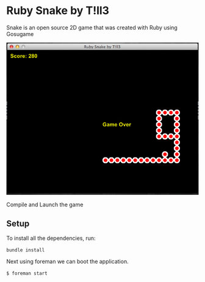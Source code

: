 Ruby Snake by T!ll3
===================

Snake is an open source 2D game that was created with Ruby using Gosugame

[![screen_1](https://github.com/Tille/ruby-snake/raw/master/screenshots/shot_2.png)](https://github.com/Tille/ruby-snake/blob/master/app/main.rb)

Compile and Launch the game

## Setup
To install all the dependencies, run:

```
bundle install
```

Next using foreman we can boot the application.

```
$ foreman start
```
